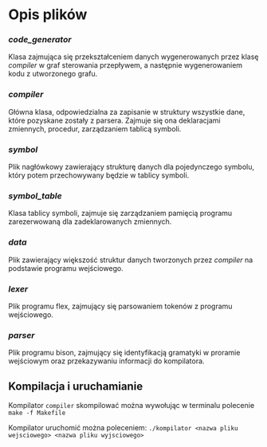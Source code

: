 # Opis plików

### *code_generator*

Klasa zajmująca się przekształceniem danych wygenerowanych 
przez klasę *compiler* w graf sterowania przepływem, 
a następnie wygenerowaniem kodu z utworzonego grafu.

### *compiler*

Główna klasa, odpowiedzialna za zapisanie w struktury wszystkie dane,
które pozyskane zostały z parsera. Zajmuje się ona deklaracjami zmiennych, 
procedur, zarządzaniem tablicą symboli.

### *symbol*

Plik nagłówkowy zawierający strukturę danych dla pojedynczego symbolu,
który potem przechowywany będzie w tablicy symboli.

### *symbol_table*

Klasa tablicy symboli, zajmuje się zarządzaniem pamięcią programu
zarezerwowaną dla zadeklarowanych zmiennych.

### *data*

Plik zawierający większość struktur danych tworzonych przez *compiler*
na podstawie programu wejściowego.

### *lexer*

Plik programu flex, zajmujący się parsowaniem tokenów z programu wejściowego.

### *parser* 

Plik programu bison, zajmujący się identyfikacją gramatyki
w proramie wejściowym oraz przekazywaniu informacji do kompilatora.

## Kompilacja i uruchamianie

Kompilator `compiler` skompilować można wywołując w terminalu polecenie `make -f Makefile`

Kompilator uruchomić można poleceniem: 
`./kompilator <nazwa pliku wejsciowego> <nazwa pliku wyjsciowego>`